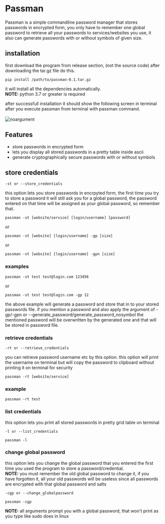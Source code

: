 # Passman
Passman is a simple commandline password manager that stores passwords in encrypted form, you only have to remember one global password to retrieve all your passwords to services/websites you use, it also can generate passwords with or without symbols of given size.

## installation
first download the program from release section, (not the source code) after downloading the tar.gz file do this.
```
pip install /path/to/passman-0.1.tar.gz
```
it will install all the dependencies automatically.<br>
**NOTE:** python 3.7 or greater is required

after successfull installation it should show the following screen in terminal after you execute passman from terminal with passman command.<br>
<Br>
![noargument](https://raw.githubusercontent.com/neelu0/passman/master/noargument.PNG)

## Features
* store passwords in encrypted form
* lets you display all stored passwords in a pretty table inside ascii
* generate cryptographically secure passwords with or without symbols

## store credentials
```
-st or --store_credentials
```
this option lets you store passwords in encrpyted form, the first time you try to store a password it will still ask you for a global password, the password entered on that time will be assigned as your global password, so remember that.
```
passman -st [website/service] [login/username] [password]
```
or 
```
passman -st [website] [login/username] -gp [size]
```
or
```
passman -st [website] [login/username] -gpn [size]
```
### examples
```
passman -st test test@login.com 123456
```
or
```
passman -st test test@login.com -gp 12
```
the above example will generate a password and store that in to your stored passwords file. if you mention a password and also apply the argument of -gp/-gpn or --generate_password/generate_password_nosymbol the mentioned password will be overwritten by the generated one and that will be stored in password file.

### retrieve credentials
```
-rt or --retrieve_credentials
```
you can retrieve password username etc by this option. this option will print the username on terminal but will copy the password to clipboard without printing it on terminal for security
```
passman -rt [website/service]
```
### example
```
passman -rt test
```

### list credentials
this option lets you print all stored passwords in pretty grid table on terminal
```
-l or --list_credentials
```
```
passman -l
```

### change global password
this option lets you change the global password that you entered the first time you used the program to store a password/credential.<Br>
**NOTE:** you must remember the old global password to change it, if you have forgotten it, all your old passwords will be useless since all passwords are encrypted with that global password and salts

```
-cgp or --change_globalpassword
```
```
passman -cgp
```
**NOTE:** all arguments prompt you with a global password, that won't print as you type like sudo does in linux
